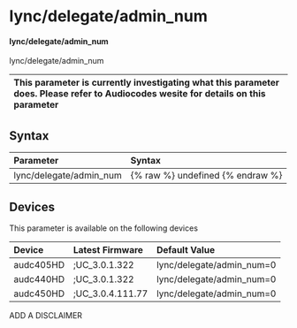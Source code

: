 ﻿---
description: lync/delegate/admin_num
search: false
---

# lync/delegate/admin_num

#### lync/delegate/admin_num

lync/delegate/admin_num


| This parameter is currently investigating what this parameter does. Please refer to Audiocodes wesite for details on this parameter | 
| :--- |

## Syntax
| Parameter | Syntax |
| :--- | :--- |
|lync/delegate/admin_num | {% raw %} undefined {% endraw %}|

## Devices
This parameter is available on the following devices

| Device | Latest Firmware | Default Value |
|:---|:---|:---|
| audc405HD | ;UC_3.0.1.322 | lync/delegate/admin_num=0 
| audc440HD | ;UC_3.0.1.322 | lync/delegate/admin_num=0 
| audc450HD | ;UC_3.0.4.111.77 | lync/delegate/admin_num=0 

ADD A DISCLAIMER

